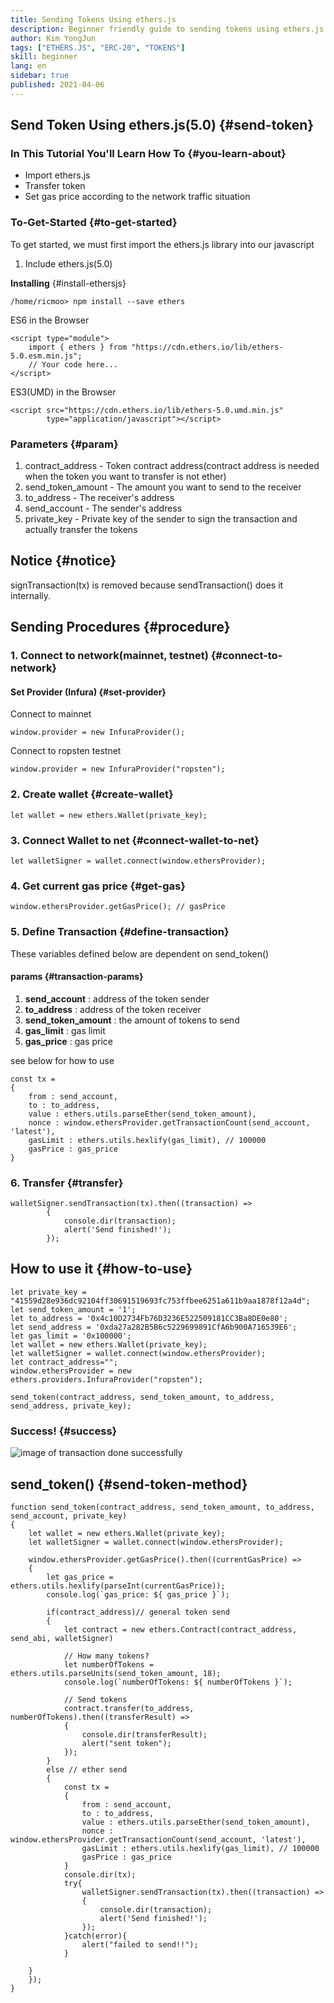 ```yaml
---
title: Sending Tokens Using ethers.js
description: Beginner friendly guide to sending tokens using ethers.js.
author: Kim YongJun
tags: ["ETHERS.JS", "ERC-20", "TOKENS"]
skill: beginner
lang: en
sidebar: true
published: 2021-04-06
---
```




## Send Token Using ethers.js(5.0) {#send-token}

### In This Tutorial You'll Learn How To {#you-learn-about}
* Import ethers.js
* Transfer token
* Set gas price according to the network traffic situation

### To-Get-Started {#to-get-started}
To get started, we must first import the ethers.js library into our javascript 
1. Include ethers.js(5.0)

**Installing** {#install-ethersjs}
```
/home/ricmoo> npm install --save ethers
```

ES6 in the Browser
```
<script type="module">
    import { ethers } from "https://cdn.ethers.io/lib/ethers-5.0.esm.min.js";
    // Your code here...
</script>
```

ES3(UMD) in the Browser
```
<script src="https://cdn.ethers.io/lib/ethers-5.0.umd.min.js"
        type="application/javascript"></script>
```
### Parameters {#param}
1. contract_address - Token contract address(contract address is needed when the token you want to transfer is not ether)
2. send_token_amount - The amount you want to send to the receiver
3. to_address - The receiver's address
4. send_account - The sender's address
5. private_key - Private key of the sender to sign the transaction and actually transfer the tokens

## Notice {#notice}
signTransaction(tx) is removed because sendTransaction() does it internally.



## Sending Procedures {#procedure}
### 1. Connect to network(mainnet, testnet) {#connect-to-network}
#### Set Provider (Infura) {#set-provider}
Connect to mainnet
```
window.provider = new InfuraProvider();
```
Connect to ropsten testnet
```
window.provider = new InfuraProvider("ropsten");
```
### 2. Create wallet {#create-wallet}
```
let wallet = new ethers.Wallet(private_key);
```
### 3. Connect Wallet to net {#connect-wallet-to-net}
```
let walletSigner = wallet.connect(window.ethersProvider);
```
### 4. Get current gas price {#get-gas}
```
window.ethersProvider.getGasPrice(); // gasPrice
```
### 5. Define Transaction {#define-transaction}
These variables defined below are dependent on send_token()

#### params {#transaction-params}
1. **send_account** : address of the token sender
2. **to_address** : address of the token receiver
3. **send_token_amount** : the amount of tokens to send
4. **gas_limit** : gas limit
5. **gas_price** : gas price

see below for how to use
```
const tx = 
{
	from : send_account,
	to : to_address,
	value : ethers.utils.parseEther(send_token_amount),
	nonce : window.ethersProvider.getTransactionCount(send_account, 'latest'),
	gasLimit : ethers.utils.hexlify(gas_limit), // 100000
	gasPrice : gas_price
}
```
### 6. Transfer {#transfer}
```
walletSigner.sendTransaction(tx).then((transaction) => 
		{
			console.dir(transaction);
			alert('Send finished!');
		});
```

## How to use it {#how-to-use}
```
let private_key = "41559d28e936dc92104ff30691519693fc753ffbee6251a611b9aa1878f12a4d";
let send_token_amount = '1';
let to_address = '0x4c10D2734Fb76D3236E522509181CC3Ba8DE0e80';
let send_address = '0xda27a282B5B6c5229699891CfA6b900A716539E6';
let gas_limit = '0x100000';
let wallet = new ethers.Wallet(private_key);
let walletSigner = wallet.connect(window.ethersProvider);
let contract_address="";
window.ethersProvider = new ethers.providers.InfuraProvider("ropsten");

send_token(contract_address, send_token_amount, to_address, send_address, private_key);
```
### Success! {#success}
![image of transaction done successfully](https://user-images.githubusercontent.com/63450340/113803937-7f35fd80-9798-11eb-960c-b2ae90baf84f.png)


## send_token() {#send-token-method}
```
function send_token(contract_address, send_token_amount, to_address, send_account, private_key)
{
	let wallet = new ethers.Wallet(private_key);
	let walletSigner = wallet.connect(window.ethersProvider);

	window.ethersProvider.getGasPrice().then((currentGasPrice) => 
	{
		let gas_price = ethers.utils.hexlify(parseInt(currentGasPrice));
		console.log(`gas_price: ${ gas_price }`);

		if(contract_address)// general token send
		{
			let contract = new ethers.Contract(contract_address, send_abi, walletSigner)
			
			// How many tokens?
			let numberOfTokens = ethers.utils.parseUnits(send_token_amount, 18);
			console.log(`numberOfTokens: ${ numberOfTokens }`);
			
			// Send tokens
			contract.transfer(to_address, numberOfTokens).then((transferResult) =>
			{
				console.dir(transferResult);
				alert("sent token");
			});
		}
		else // ether send
		{
			const tx = 
			{
				from : send_account,
				to : to_address,
				value : ethers.utils.parseEther(send_token_amount),
				nonce : window.ethersProvider.getTransactionCount(send_account, 'latest'),
				gasLimit : ethers.utils.hexlify(gas_limit), // 100000
				gasPrice : gas_price
			}
			console.dir(tx);
			try{
				walletSigner.sendTransaction(tx).then((transaction) => 
				{
					console.dir(transaction);
					alert('Send finished!');
				});
			}catch(error){
				alert("failed to send!!");
			}

	}
	});
}
```
